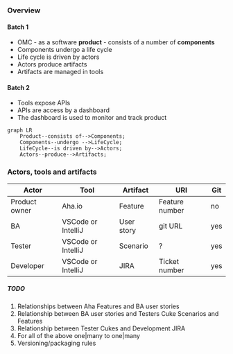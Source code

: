 ### Overview
#### Batch 1
 - OMC -  as a software **product** - consists of a number of **components**
 - Components undergo a life cycle
 - Life cycle is driven by actors
 - Actors produce artifacts
 - Artifacts are managed in tools
#### Batch 2
 - Tools expose APIs
 - APIs are access by a dashboard
 - The dashboard is used to monitor and track product 

```mermaid
graph LR
    Product--consists of-->Components;
    Components--undergo -->LifeCycle;
    LifeCycle--is driven by-->Actors;
    Actors--produce-->Artifacts;
```
### Actors, tools and artifacts
|Actor|Tool|Artifact|URI|Git
|--|--|--|--|--|
|Product owner| Aha.io |Feature|Feature number|no
|BA|VSCode or IntelliJ|User story|git URL|yes
|Tester|VSCode or IntelliJ|Scenario|?|yes
|Developer|VSCode or IntelliJ|JIRA|Ticket number|yes

##### TODO
 1. Relationships between Aha Features and BA user stories
 2. Relationship between BA user stories and Testers Cuke Scenarios and Features
 3. Relationship between Tester Cukes and Development JIRA
 4. For all of the above one|many to one|many
 5. Versioning/packaging rules

<!--stackedit_data:
eyJoaXN0b3J5IjpbLTgzNTIzMTU1NSwtMjAzNzc1MDkzMCwtND
MxMjA5NjI2LC0xODg1MDM0NjkyLDE0NTQ3MDg3MzEsLTY3OTE0
NjI3MCwxODMwMzkwNDU1LC00NjYzNTE4NDldfQ==
-->